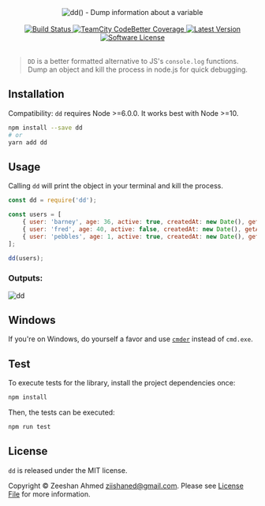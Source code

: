 <div align="center">
	<img src="https://i.imgur.com/JgbF61K.png" alt="dd() - Dump information about a variable">
	<br/><br/>
	<a href="https://travis-ci.org/zeeshanu/git-profile">
		<img src="https://img.shields.io/travis/zeeshanu/git-profile/master.svg?style=flat-square" alt="Build Status">
	</a>
	<a href="#">
		<img src="https://img.shields.io/teamcity/coverage/bt428.svg?style=flat-square" alt="TeamCity CodeBetter Coverage">
	</a>
	<a href="https://github.com/zeeshanu/git-profile/releases">
		<img src="https://img.shields.io/github/release/zeeshanu/git-profile.svg?style=flat-square" alt="Latest Version">
	</a>
	<a href="#">
		<img src="https://img.shields.io/badge/license-MIT-brightgreen.svg?style=flat-square" alt="Software License">
	</a>
	<br/><br/>
</div>

> `DD` is a better formatted alternative to JS's `console.log` functions. Dump an object and kill the process in node.js for quick debugging.

## Installation

Compatibility: `dd` requires Node >=6.0.0. It works best with Node >=10.

```bash
npm install --save dd 
# or
yarn add dd
```

## Usage

Calling `dd` will print the object in your terminal and kill the process.

```js
const dd = require('dd');

const users = [
    { user: 'barney', age: 36, active: true, createdAt: new Date(), getAge: () => this.age },
    { user: 'fred', age: 40, active: false, createdAt: new Date(), getAge: () => this.age },
    { user: 'pebbles', age: 1, active: true, createdAt: new Date(), getAge: () => this.age }
];

dd(users);
```

### Outputs:

![dd](https://i.imgur.com/8eYdVN0.png)

## Windows

If you're on Windows, do yourself a favor and use [`cmder`](http://cmder.net/) instead of `cmd.exe`.

## Test

To execute tests for the library, install the project dependencies once:

```bash
npm install
```

Then, the tests can be executed:

```bash
npm run test
```

## License

`dd` is released under the MIT license.

Copyright © Zeeshan Ahmed <ziishaned@gmail.com>. Please see [License File](LICENSE.md) for more information.
